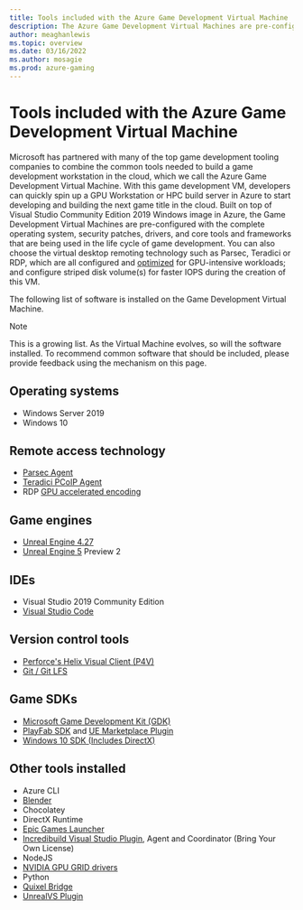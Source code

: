 ```yaml
---
title: Tools included with the Azure Game Development Virtual Machine
description: The Azure Game Development Virtual Machines are pre-configured with the complete operating system, security patches, drivers, and core tools and frameworks used in the life cycle of game development.
author: meaghanlewis
ms.topic: overview
ms.date: 03/16/2022
ms.author: mosagie
ms.prod: azure-gaming
---
```


# Tools included with the Azure Game Development Virtual Machine

Microsoft has partnered with many of the top game development tooling companies to combine the common tools needed to build a game development workstation in the cloud, which we call the Azure Game Development Virtual Machine. With this game development VM, developers can quickly spin up a GPU Workstation or HPC build server in Azure to start developing and building the next game title in the cloud. Built on top of Visual Studio Community Edition 2019 Windows image in Azure, the Game Development Virtual Machines are pre-configured with the complete operating system, security patches, drivers, and core tools and frameworks that are being used in the life cycle of game development. You can also choose the virtual desktop remoting technology such as Parsec, Teradici or RDP, which are all configured and [optimized](/azure/virtual-desktop/configure-vm-gpu) for GPU-intensive workloads; and configure striped disk volume(s) for faster IOPS during the creation of this VM.

The following list of software is installed on the Game Development Virtual Machine.

> [!NOTE]
> This is a growing list. As the Virtual Machine evolves, so will the software installed. To recommend common software that should be included, please provide feedback using the mechanism on this page.

## Operating systems

* Windows Server 2019
* Windows 10

## Remote access technology

* [Parsec Agent](https://parsec.app/)
* [Teradici PCoIP Agent](https://www.teradici.com/)  
* RDP [GPU accelerated encoding](/azure/virtual-desktop/configure-vm-gpu#configure-gpu-accelerated-frame-encoding)

## Game engines

* [Unreal Engine 4.27](https://www.unrealengine.com/)
* [Unreal Engine 5](https://www.unrealengine.com/unreal-engine-5) Preview 2

## IDEs

* Visual Studio 2019 Community Edition
* [Visual Studio Code](https://code.visualstudio.com/)

## Version control tools

* [Perforce's Helix Visual Client (P4V)](https://www.perforce.com/downloads/helix-visual-client-p4v)
* [Git / Git LFS](https://git-scm.com/downloads)

## Game SDKs

* [Microsoft Game Development Kit (GDK)](https://github.com/microsoft/GDK)
* [PlayFab SDK](/gaming/playfab/sdks/sdk-overview) and [UE Marketplace Plugin](https://www.unrealengine.com/marketplace/en-US/product/playfab-sdk)
* [Windows 10 SDK (Includes DirectX)](https://developer.microsoft.com/windows/downloads/windows-10-sdk/)

## Other tools installed

* Azure CLI
* [Blender](https://www.blender.org/)
* Chocolatey
* DirectX Runtime
* [Epic Games Launcher](https://www.epicgames.com/store/download)
* [Incredibuild Visual Studio Plugin](https://marketplace.visualstudio.com/items?itemName=vs-publisher-1193210.IncrediBuild), Agent and Coordinator (Bring Your Own License)
* NodeJS
* [NVIDIA GPU GRID drivers](/azure/virtual-machines/windows/n-series-driver-setup)
* Python
* [Quixel Bridge](https://quixel.com/bridge)
* [UnrealVS Plugin](https://docs.unrealengine.com/4.27/en-US/ProductionPipelines/DevelopmentSetup/VisualStudioSetup/UnrealVS/)
